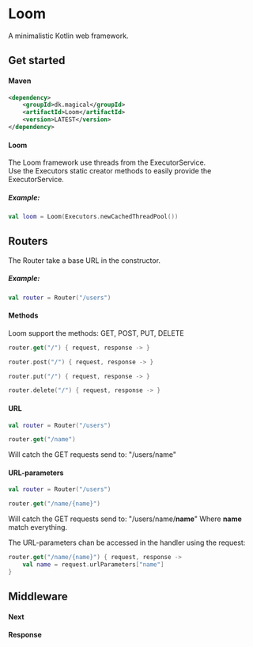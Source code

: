 # Loom

A minimalistic Kotlin web framework.

## Get started

#### Maven

```xml
<dependency>
    <groupId>dk.magical</groupId>
    <artifactId>Loom</artifactId>
    <version>LATEST</version>
</dependency>
```
#### Loom

The Loom framework use threads from the ExecutorService.  
Use the Executors static creator methods to easily provide the ExecutorService.

##### Example:
```kotlin
val loom = Loom(Executors.newCachedThreadPool())
```

## Routers

The Router take a base URL in the constructor.
##### Example:
```kotlin
val router = Router("/users")
```

#### Methods
Loom support the methods: GET, POST, PUT, DELETE

```kotlin
router.get("/") { request, response -> }

router.post("/") { request, response -> }

router.put("/") { request, response -> }

router.delete("/") { request, response -> }
```
#### URL
```kotlin
val router = Router("/users")

router.get("/name")
```
Will catch the GET requests send to: "/users/name"

#### URL-parameters
```kotlin
val router = Router("/users")

router.get("/name/{name}")
```
Will catch the GET requests send to: "/users/name/**name**"
Where **name** match everything.

The URL-parameters chan be accessed in the handler using the request:
```kotlin
router.get("/name/{name}") { request, response ->
    val name = request.urlParameters["name"]
}
```
## Middleware



#### Next

#### Response

